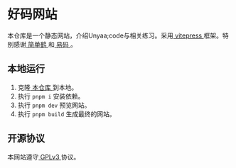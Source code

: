 # 好码网站
本仓库是一个静态网站，介绍Unyaa;code与相关练习。采用[ vitepress ](https://vitepress.dev/zh/)框架。特别感谢[ 简单鹤 ](https://flauver.github.io/jdh/)和[ 易码 ](https://yima.pages.dev/)。

## 本地运行
1. 克隆[ 本仓库 ](https://www.github.com/yb6b/yima)到本地。
2. 执行 `pnpm i` 安装依赖。
3. 执行 `pnpm dev` 预览网站。
4. 执行 `pnpm build` 生成最终的网站。

## 开源协议
本网站遵守[ GPLv3 ](LICENSE)协议。